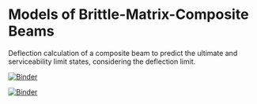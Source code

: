 # Models of Brittle-Matrix-Composite Beams

Deflection calculation of a composite beam to predict the ultimate and
serviceability limit states, considering the deflection limit.

[![Binder](https://mybinder.org/badge.svg)](https://mybinder.org/v2/gh/bmcs-group/bmcs_beam.git/master?filepath=webapps/bmcs_bending_app.ipynb)

[![Binder](https://mybinder.org/badge.svg)](https://mybinder.org/v2/gh/bmcs-group/bmcs_beam/master?urlpath=apps%2Fwebapps/bmcs_bending_app.ipynb)
